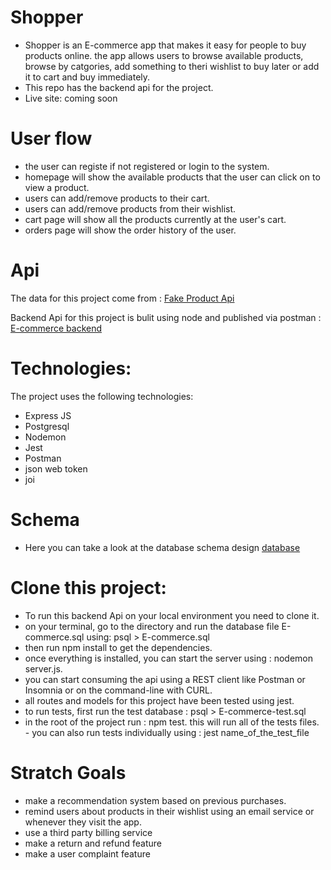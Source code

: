 # Shopper

 - Shopper is an E-commerce app that makes it easy for people to buy products online.
    the app allows users to browse available products, browse by catgories,
    add something to theri wishlist to buy later or add it to cart and buy immediately.
- This repo has the backend api for the project.
- Live site: coming soon


 # User flow
 - the user can registe if not registered or login to the system.
 - homepage will show the available products that the user can click on to view a product.
 - users can add/remove  products to their cart.
 - users can add/remove products from their wishlist.
 - cart page will show all the products currently at the user's cart.
 - orders page will show the order history of the user.
 # Api
  The data for this project come from :
  [Fake Product Api](https://fakestoreapi.com/)

  Backend Api for this project is bulit using node and published via postman :
  [E-commerce backend](https://documenter.getpostman.com/view/11551288/TVYF8dyX)

  # Technologies:
   The project uses the following technologies:
   - Express JS
   - Postgresql
   - Nodemon
   - Jest
   - Postman
   - json web token
   - joi

   # Schema
   - Here you can take a look at the database schema design [database](https://dbdiagram.io/d)

   # Clone this project:
   - To run this backend Api on your local environment you need to clone it.
   - on your terminal, go to the directory and run the database file E-commerce.sql using: psql > E-commerce.sql
   - then run npm install to get the dependencies.
   - once everything is installed, you can start the server using : nodemon server.js.
   - you can start consuming the api using a REST client like Postman or Insomnia or on the command-line with CURL.
   - all routes and models for this project have been tested using jest.
   - to run tests, first run the test database : psql > E-commerce-test.sql
   - in the root of the project run : npm test.
    this will run all of the tests files.
    - you can also run tests individually using : jest name_of_the_test_file


   # Stratch Goals
   - make a recommendation system based on previous purchases.
   - remind users about products in their wishlist using an email service or whenever they visit the app.
   - use a third party billing service
   - make a return and refund feature
   - make a user complaint feature